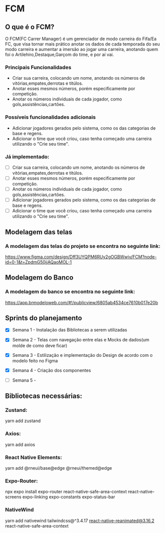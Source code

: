 # FCM

##  O que é o FCM?

O FCM(FC Carrer Manager) é um gerenciador de modo carreira do Fifa/Ea FC, que visa tornar mais prático anotar os dados de cada temporada do seu modo carreira e aumentar a imersão ao jogar uma carreira, anotando quem foi o Artilehiro,Destaque,Garçom do time, e por aí vai.

### Principais Funcionalidades

- Criar sua carreira, colocando um nome, anotando os números de vitórias,empates,derrotas e titúlos.
- Anotar esses mesmos números, porém especificamente por competição.
- Anotar os números indíviduais de cada jogador, como gols,assistências,cartões.

### Possíveis funcionalidades adicionais
- Adicionar jogadores gerados pelo sistema, como os das categorias de base e regens.
- Adicionar o time que você criou, caso tenha começado uma carreira utilizando o "Crie seu time".

### Já implementado:

- [ ] Criar sua carreira, colocando um nome, anotando os números de vitórias,empates,derrotas e titúlos.
- [ ] Anotar esses mesmos números, porém especificamente por competição.
- [ ] Anotar os números indíviduais de cada jogador, como gols,assistências,cartões.
- [ ] Adicionar jogadores gerados pelo sistema, como os das categorias de base e regens.
- [ ] Adicionar o time que você criou, caso tenha começado uma carreira utilizando o "Crie seu time".

## Modelagem das telas

### A modelagem das telas do projeto se encontra no seguinte link: 

https://www.figma.com/design/Dff3UYQPM6RUy2gOGBWwjv/FCM?node-id=0-1&t=ZpdmG50jjAQaoMOL-1

## Modelagem do Banco

### A modelagem do banco se encontra no seguinte link:

https://app.brmodeloweb.com/#!/publicview/6805ab4534ce7610b017e20b

## Sprints do planejamento
- [X] Semana 1 - Instalação das Bibliotecas a serem utilizadas
- [X] Semana 2 - Telas com navegação entre elas e Mocks de dados(um molde de como deve ficar)
- [X] Semana 3 - Estilização e implementação do Design de acordo com o modelo feito no Figma
- [X] Semana 4 - Criação dos componentes
- [ ] Semana 5 - 


## Bibliotecas necessárias: 

### Zustand: 

yarn add zustand

### Axios: 

yarn add axios

### React Native Elements:

yarn add @rneui/base@edge @rneui/themed@edge

### Expo-Router:

npx expo install expo-router react-native-safe-area-context react-native-screens expo-linking expo-constants expo-status-bar

### NativeWind 

yarn add nativewind tailwindcss@^3.4.17 react-native-reanimated@3.16.2 react-native-safe-area-context
